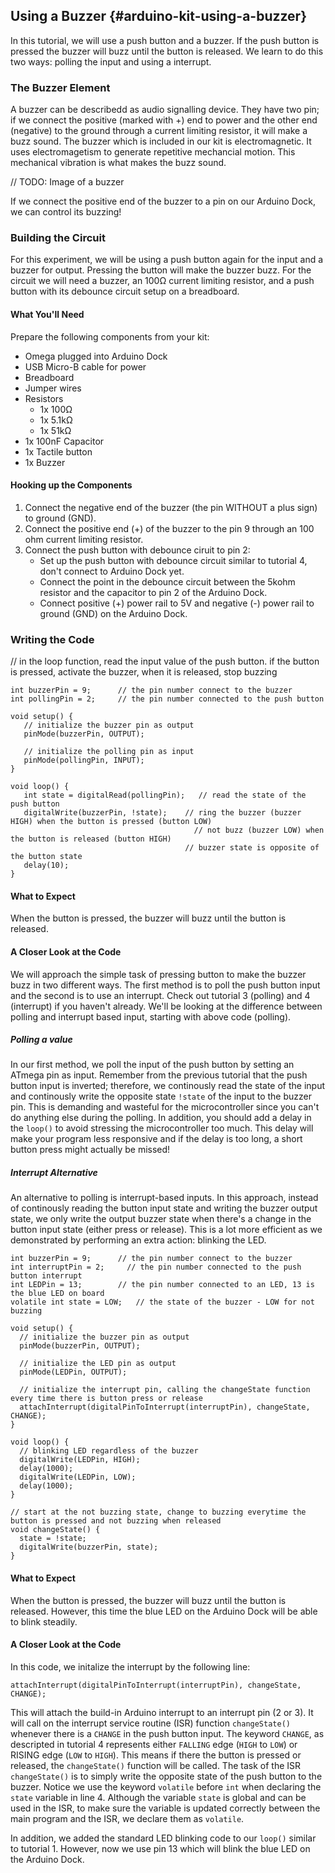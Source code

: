 ## Using a Buzzer {#arduino-kit-using-a-buzzer}

In this tutorial, we will use a push button and a buzzer. If the push button is pressed the buzzer will buzz until the button is released. We learn to do this two ways: polling the input and using a interrupt.

### The Buzzer Element
<!-- // should be its own markdown file
// description of the buzzer: we apply current, it buzzes, have some photos -->

A buzzer can be describedd as audio signalling device. They have two pin; if we connect the positive (marked with +) end to power and the other end (negative) to the ground through a current limiting resistor, it will make a buzz sound. The buzzer which is included in our kit is electromagnetic. It uses electromagetism to generate repetitive mechancial motion. This mechanical vibration is what makes the buzz sound.

// TODO: Image of a buzzer

If we connect the positive end of the buzzer to a pin on our Arduino Dock, we can control its buzzing!

### Building the Circuit

For this experiment, we will be using a push button again for the input and a buzzer for output. Pressing the button will make the buzzer buzz. For the circuit we will need a buzzer, an 100Ω current limiting resistor, and a push button with its debounce circuit setup on a breadboard.

#### What You'll Need

Prepare the following components from your kit:

* Omega plugged into Arduino Dock
* USB Micro-B cable for power
* Breadboard
* Jumper wires
* Resistors
    * 1x 100Ω
    * 1x 5.1kΩ
    * 1x 51kΩ
* 1x 100nF Capacitor
* 1x Tactile button
* 1x Buzzer

#### Hooking up the Components

<!-- // in depth wiring details on building the circuit
// should be pretty straight-forward for the buzzer, look it up online

// reuse the push button instructions from the push button article
// PIN 9 <-> 100 ohm resistor <-> buzzer <-> GND
// PIN 2 <-> push button debounce circuit -->

1. Connect the negative end of the buzzer (the pin WITHOUT a plus sign) to ground (GND).
1. Connect the positive end (+) of the buzzer to the pin 9 through an 100 ohm current limiting resistor.
1. Connect the push button with debounce ciruit to pin 2:
    * Set up the push button with debounce circuit similar to tutorial 4, don't connect to Arduino Dock yet.
    * Connect the point in the debounce circuit between the 5kohm resistor and the capacitor to pin 2 of the Arduino Dock.
    * Connect positive (+) power rail to 5V and negative (-) power rail to ground (GND) on the Arduino Dock.

### Writing the Code

// in the loop function, read the input value of the push button. if the button is pressed, activate the buzzer, when it is released, stop buzzing

``` arduino
int buzzerPin = 9;      // the pin number connect to the buzzer            
int pollingPin = 2;     // the pin number connected to the push button

void setup() {
   // initialize the buzzer pin as output
   pinMode(buzzerPin, OUTPUT);

   // initialize the polling pin as input
   pinMode(pollingPin, INPUT);
}

void loop() {
   int state = digitalRead(pollingPin);   // read the state of the push button
   digitalWrite(buzzerPin, !state);    // ring the buzzer (buzzer HIGH) when the button is pressed (button LOW)
                                         // not buzz (buzzer LOW) when the button is released (button HIGH)
                                       // buzzer state is opposite of the button state
   delay(10);
}
```

#### What to Expect

<!-- // explanation that pressing the button will make the buzzer sound -->
When the button is pressed, the buzzer will buzz until the button is released.

#### A Closer Look at the Code

<!-- // we'll be looking at the difference between polling and interrupt based input -->
We will approach the simple task of pressing button to make the buzzer buzz in two different ways. The first method is to poll the push button input  and the second is to use an interrupt. Check out tutorial 3 (polling) and 4 (interrupt) if you haven't already. We'll be looking at the difference between polling and interrupt based input, starting with above code (polling).

##### Polling a value

<!-- // talk about polling and how we continuously read the input value coming from the push button and then act on it
// make a note about how this is expensive/wasteful for the microcontroller since you can't do anything else during the polling -->

In our first method, we poll the input of the push button by setting an ATmega pin as input. Remember from the previous tutorial that the push button input is inverted; therefore, we continously read the state of the input and continously write the opposite state `!state` of the input to the buzzer pin. This is demanding and wasteful for the microcontroller since you can't do anything else during the polling. In addition, you should add a delay in the `loop()` to avoid stressing the microcontroller too much. This delay will make your program less responsive and if the delay is too long, a short button press might actually be missed!


##### Interrupt Alternative

<!-- // an alternative to polling is interrupt-based inputs
// to implement the same functionality as we have above, we'll need to set an action - the interrupt - that will trigger a response - the interrupt service routine.
// in our case, the interrupt action will be a change in the signal coming from the push button (both rising and falling edges), and we will write a function that we will register as the interrupt service routine, ie it will run when the interrupt is triggered - nothing of interest happens in the loop() function -->

An alternative to polling is interrupt-based inputs. In this approach, instead of continously reading the button input state and writing the buzzer output state, we only write the output buzzer state when there's a change in the button input state (either press or release). This is a lot more efficient as we demonstrated by performing an extra action: blinking the LED.

<!-- // new code:
// have an interrupt routine programmed to the button input, when an edge is detected, flip the value that controls the buzzer and write it to the output connected to the buzzer
// have an led blinking in the loop() function -->

``` arduino
int buzzerPin = 9;      // the pin number connect to the buzzer            
int interruptPin = 2;     // the pin number connected to the push button interrupt
int LEDPin = 13;        // the pin number connected to an LED, 13 is the blue LED on board
volatile int state = LOW;   // the state of the buzzer - LOW for not buzzing

void setup() {
  // initialize the buzzer pin as output
  pinMode(buzzerPin, OUTPUT);

  // initialize the LED pin as output
  pinMode(LEDPin, OUTPUT);

  // initialize the interrupt pin, calling the changeState function every time there is button press or release
  attachInterrupt(digitalPinToInterrupt(interruptPin), changeState, CHANGE);
}

void loop() {
  // blinking LED regardless of the buzzer
  digitalWrite(LEDPin, HIGH);   
  delay(1000);             
  digitalWrite(LEDPin, LOW);    
  delay(1000);              
}

// start at the not buzzing state, change to buzzing everytime the button is pressed and not buzzing when released
void changeState() {
  state = !state;
  digitalWrite(buzzerPin, state);
}
```

#### What to Expect

<!-- // highlight that the loop function is able to do its thing - keep the LED blinking steadily AND take care of the button input -->
When the button is pressed, the buzzer will buzz until the button is released. However, this time the blue LED on the Arduino Dock will be able to blink steadily.


#### A Closer Look at the Code

In this code, we initalize the interrupt by the following line:

```
attachInterrupt(digitalPinToInterrupt(interruptPin), changeState, CHANGE);
```

This will attach the build-in Arduino interrupt to an interrupt pin (2 or 3). It will call on the interrupt service routine (ISR) function `changeState()` whenever there is a `CHANGE` in the push button input. The keyword `CHANGE`, as descripted in tutorial 4 represents either `FALLING` edge (`HIGH` to `LOW`) or RISING edge (`LOW` to `HIGH`). This means if there the button is pressed or released, the `changeState()` function will be called. The task of the ISR `changeState()` is to simply write the opposite state of the push button to the buzzer. Notice we use the keyword `volatile` before `int` when declaring the `state` variable in line 4. Although the variable `state` is global and can be used in the ISR, to make sure the variable is updated correctly between the main program and the ISR, we declare them as `volatile`.

In addition, we added the standard LED blinking code to our `loop()` similar to tutorial 1. However, now we use pin 13 which will blink the blue LED on the Arduino Dock.
